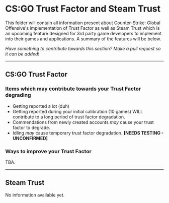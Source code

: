 # CS:GO Trust Factor and Steam Trust

This folder will contain all information present about Counter-Strike: Global Offensive's implementation of Trust Factor as well as Steam Trust which is an upcoming feature designed for 3rd party game developers to implement into their games and applications. A summary of the features will be below.

*Have something to contribute towards this section? Make a pull request so it can be added!* 
***

## CS:GO Trust Factor

### Items which may contribute towards your Trust Factor degrading 
  
  
* Getting reported a lot (duh)
* Getting reported during your initial calibration (10 games) WILL contribute to a long period of trust factor degradation.
* Commendations from newly created accounts *may* cause your trust factor to degrade.
* Idling *may* cause temporary trust factor degradation. **[NEEDS TESTING - UNCONFIRMED]**



### Ways to improve your Trust Factor

TBA.



***
## Steam Trust

No information available yet.
